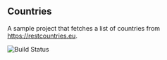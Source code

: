 ## Countries

A sample project that fetches a list of countries from https://restcountries.eu.

![Build Status](https://travis-ci.org/mapostolakis/Countries.svg?branch=dev)
